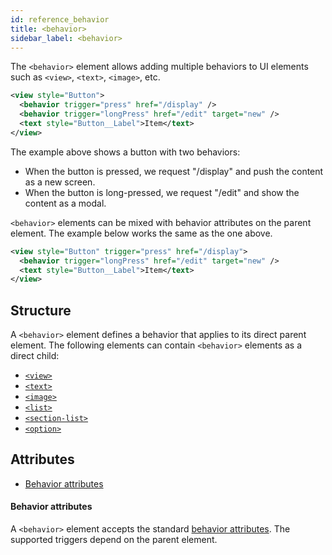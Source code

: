 ```yaml
---
id: reference_behavior
title: <behavior>
sidebar_label: <behavior>
---
```


The `<behavior>` element allows adding multiple behaviors to UI elements such as `<view>`, `<text>`, `<image>`, etc.

```xml
<view style="Button">
  <behavior trigger="press" href="/display" />
  <behavior trigger="longPress" href="/edit" target="new" />
  <text style="Button__Label">Item</text>
</view>
```

The example above shows a button with two behaviors:

- When the button is pressed, we request "/display" and push the content as a new screen.
- When the button is long-pressed, we request "/edit" and show the content as a modal.

`<behavior>` elements can be mixed with behavior attributes on the parent element. The example below works the same as the one above.

```xml
<view style="Button" trigger="press" href="/display">
  <behavior trigger="longPress" href="/edit" target="new" />
  <text style="Button__Label">Item</text>
</view>
```

## Structure

A `<behavior>` element defines a behavior that applies to its direct parent element. The following elements can contain `<behavior>` elements as a direct child:

- [`<view>`](/docs/reference_view)
- [`<text>`](/docs/reference_text)
- [`<image>`](/docs/reference_image)
- [`<list>`](/docs/reference_list)
- [`<section-list>`](/docs/reference_sectionlist)
- [`<option>`](/docs/reference_option)

## Attributes

- [Behavior attributes](#behavior-attributes)

#### Behavior attributes

A `<behavior>` element accepts the standard [behavior attributes](/docs/reference_behavior_attributes). The supported triggers depend on the parent element.
